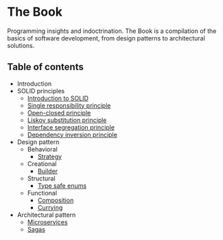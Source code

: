 # The Book
Programming insights and indoctrination. The Book is a compilation of the basics of software development, from design patterns to architectural solutions.

## Table of contents
- Introduction
- SOLID principles
  - [Introduction to SOLID](./principles/introduction.md)
  - [Single responsibility principle](./principles/single_responsibility_principle.md)
  - [Open-closed principle](./principles/open_closed_principle.md)
  - [Liskov substitution principle](./principles/liskov_substitution_principle.md)
  - [Interface segregation principle](./principles/interface_segregation_principle.md)
  - [Dependency inversion principle](./principles/dependency_inversion_principle.md)
- Design pattern
  - Behavioral
    - [Strategy](./design_pattern/behavioral/strategy_pattern.md)
  - Creational
    - [Builder](./design_pattern/creational/builder_pattern.md)
  - Structural
    - [Type safe enums](./design_pattern/structural/type_safe_enum_pattern.md)
  - Functional
    - [Composition](./design_pattern/functional/composition_pattern.md)
    - [Currying](./design_pattern/functional/currying_pattern.md)
- Architectural pattern
  - [Microservices](./architectural_pattern/microservices.md)
  - [Sagas](./architectural_pattern/sagas_pattern.md)
